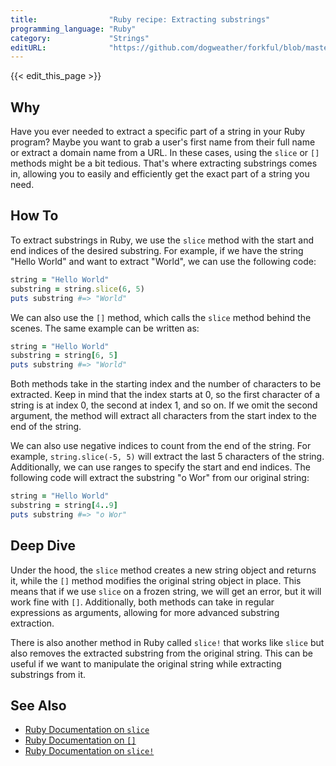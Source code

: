 ```yaml
---
title:                "Ruby recipe: Extracting substrings"
programming_language: "Ruby"
category:             "Strings"
editURL:              "https://github.com/dogweather/forkful/blob/master/content/en/ruby/extracting-substrings.md"
---
```


{{< edit_this_page >}}

## Why

Have you ever needed to extract a specific part of a string in your Ruby program? Maybe you want to grab a user's first name from their full name or extract a domain name from a URL. In these cases, using the `slice` or `[]` methods might be a bit tedious. That's where extracting substrings comes in, allowing you to easily and efficiently get the exact part of a string you need.

## How To

To extract substrings in Ruby, we use the `slice` method with the start and end indices of the desired substring. For example, if we have the string "Hello World" and want to extract "World", we can use the following code:

```Ruby
string = "Hello World"
substring = string.slice(6, 5)
puts substring #=> "World"
```

We can also use the `[]` method, which calls the `slice` method behind the scenes. The same example can be written as:

```Ruby
string = "Hello World"
substring = string[6, 5]
puts substring #=> "World"
```

Both methods take in the starting index and the number of characters to be extracted. Keep in mind that the index starts at 0, so the first character of a string is at index 0, the second at index 1, and so on. If we omit the second argument, the method will extract all characters from the start index to the end of the string.

We can also use negative indices to count from the end of the string. For example, `string.slice(-5, 5)` will extract the last 5 characters of the string. Additionally, we can use ranges to specify the start and end indices. The following code will extract the substring "o Wor" from our original string:

```Ruby
string = "Hello World"
substring = string[4..9]
puts substring #=> "o Wor"
```

## Deep Dive

Under the hood, the `slice` method creates a new string object and returns it, while the `[]` method modifies the original string object in place. This means that if we use `slice` on a frozen string, we will get an error, but it will work fine with `[]`. Additionally, both methods can take in regular expressions as arguments, allowing for more advanced substring extraction.

There is also another method in Ruby called `slice!` that works like `slice` but also removes the extracted substring from the original string. This can be useful if we want to manipulate the original string while extracting substrings from it.

## See Also

- [Ruby Documentation on `slice`](https://ruby-doc.org/core-2.7.1/String.html#method-i-slice)
- [Ruby Documentation on `[]`](https://ruby-doc.org/core-2.7.1/String.html#method-i-5B-5D)
- [Ruby Documentation on `slice!`](https://ruby-doc.org/core-2.7.1/String.html#method-i-slice-21)